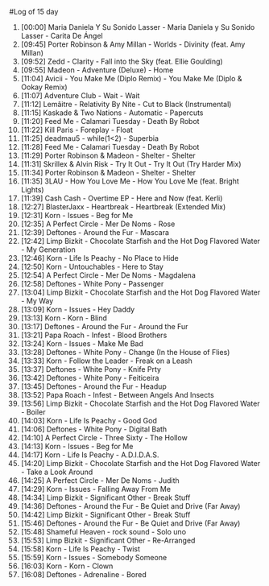 #Log of 15 day

1. [00:00] Maria Daniela Y Su Sonido Lasser - Maria Daniela y Su Sonido Lasser - Carita De Ángel
1. [09:45] Porter Robinson & Amy Millan - Worlds - Divinity (feat. Amy Millan)
1. [09:52] Zedd - Clarity - Fall into the Sky (feat. Ellie Goulding)
1. [09:55] Madeon - Adventure (Deluxe) - Home
1. [11:04] Avicii - You Make Me (Diplo Remix) - You Make Me (Diplo & Ookay Remix)
1. [11:07] Adventure Club - Wait - Wait
1. [11:12] Lemâitre - Relativity By Nite - Cut to Black (Instrumental)
1. [11:15] Kaskade & Two Nations - Automatic - Papercuts
1. [11:20] Feed Me - Calamari Tuesday - Death By Robot
1. [11:22] Kill Paris - Foreplay - Float
1. [11:25] deadmau5 - while(1<2) - Superbia
1. [11:28] Feed Me - Calamari Tuesday - Death By Robot
1. [11:29] Porter Robinson & Madeon - Shelter - Shelter
1. [11:31] Skrillex & Alvin Risk - Try It Out - Try It Out (Try Harder Mix)
1. [11:34] Porter Robinson & Madeon - Shelter - Shelter
1. [11:35] 3LAU - How You Love Me - How You Love Me (feat. Bright Lights)
1. [11:39] Cash Cash - Overtime EP - Here and Now (feat. Kerli)
1. [12:27] BlasterJaxx - Heartbreak - Heartbreak (Extended Mix)
1. [12:31] Korn - Issues - Beg for Me
1. [12:35] A Perfect Circle - Mer De Noms - Rose
1. [12:39] Deftones - Around the Fur - Mascara
1. [12:42] Limp Bizkit - Chocolate Starfish and the Hot Dog Flavored Water - My Generation
1. [12:46] Korn - Life Is Peachy - No Place to Hide
1. [12:50] Korn - Untouchables - Here to Stay
1. [12:54] A Perfect Circle - Mer De Noms - Magdalena
1. [12:58] Deftones - White Pony - Passenger
1. [13:04] Limp Bizkit - Chocolate Starfish and the Hot Dog Flavored Water - My Way
1. [13:09] Korn - Issues - Hey Daddy
1. [13:13] Korn - Korn - Blind
1. [13:17] Deftones - Around the Fur - Around the Fur
1. [13:21] Papa Roach - Infest - Blood Brothers
1. [13:24] Korn - Issues - Make Me Bad
1. [13:28] Deftones - White Pony - Change (In the House of Flies)
1. [13:33] Korn - Follow the Leader - Freak on a Leash
1. [13:37] Deftones - White Pony - Knife Prty
1. [13:42] Deftones - White Pony - Feiticeira
1. [13:45] Deftones - Around the Fur - Headup
1. [13:52] Papa Roach - Infest - Between Angels And Insects
1. [13:56] Limp Bizkit - Chocolate Starfish and the Hot Dog Flavored Water - Boiler
1. [14:03] Korn - Life Is Peachy - Good God
1. [14:06] Deftones - White Pony - Digital Bath
1. [14:10] A Perfect Circle - Three Sixty - The Hollow
1. [14:13] Korn - Issues - Beg for Me
1. [14:17] Korn - Life Is Peachy - A.D.I.D.A.S.
1. [14:20] Limp Bizkit - Chocolate Starfish and the Hot Dog Flavored Water - Take a Look Around
1. [14:25] A Perfect Circle - Mer De Noms - Judith
1. [14:29] Korn - Issues - Falling Away From Me
1. [14:34] Limp Bizkit - Significant Other - Break Stuff
1. [14:36] Deftones - Around the Fur - Be Quiet and Drive (Far Away)
1. [14:42] Limp Bizkit - Significant Other - Break Stuff
1. [15:46] Deftones - Around the Fur - Be Quiet and Drive (Far Away)
1. [15:48] Shameful Heaven - rock sound - Solo uno
1. [15:53] Limp Bizkit - Significant Other - Re-Arranged
1. [15:58] Korn - Life Is Peachy - Twist
1. [15:59] Korn - Issues - Somebody Someone
1. [16:03] Korn - Korn - Clown
1. [16:08] Deftones - Adrenaline - Bored
